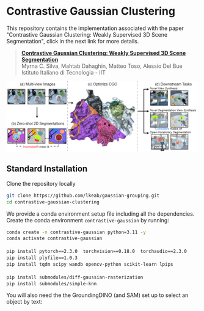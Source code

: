 # Contrastive Gaussian Clustering

This repository contains the implementation associated with the paper "Contrastive Gaussian Clustering: Weakly Supervised 3D Scene Segmentation", click in the next link for more details.

>[**Contrastive Gaussian Clustering: Weakly Supervised 3D Scene Segmentation**](https://arxiv.org/abs/2404.12784)<br />
>Myrna C. Silva, Mahtab Dahaghin, Matteo Toso,  Alessio Del Bue<br />
>Istituto Italiano di Tecnologia - IIT

<img  width="1000"  alt="image"  src='assets/teaser_github.png'>

## Standard Installation
Clone the repository locally
```bash
git clone https://github.com/lkeab/gaussian-grouping.git
cd contrastive-gaussian-clustering
```
We provide a conda environment setup file including all the dependencies. Create the conda environment `contrastive-gaussian` by running:
```bash
conda create -n contrastive-gaussian python=3.11 -y
conda activate contrastive-gaussian

pip install pytorch==2.3.0  torchvision==0.18.0  torchaudio==2.3.0
pip install plyfile==1.0.3
pip install tqdm scipy wandb opencv-python scikit-learn lpips

pip install submodules/diff-gaussian-rasterization
pip install submodules/simple-knn
```
You will also need the the GroundingDINO (and SAM) set up to select an object by text:
```bash

```
